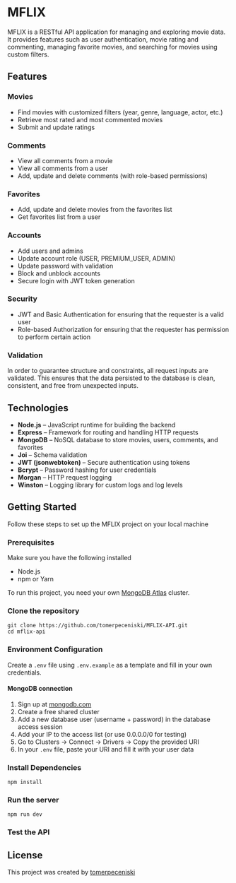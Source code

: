 # MFLIX
MFLIX is a RESTful API application for managing and exploring movie data. It provides features such as user authentication, movie rating and commenting, managing favorite movies, and searching for movies using custom filters.

## Features
### Movies
- Find movies with customized filters  (year, genre, language, actor, etc.) 
- Retrieve most rated and most commented movies
- Submit and update ratings
### Comments
- View all comments from a movie
- View all comments from a user
- Add, update and delete comments (with role-based permissions)
### Favorites
- Add, update and delete movies from the favorites list
- Get favorites list from a user
### Accounts
- Add users and admins
- Update account role (USER, PREMIUM_USER, ADMIN)
- Update password with validation
- Block and unblock accounts
- Secure login with JWT token generation
### Security
- JWT and Basic Authentication for ensuring that the requester is a valid user
- Role-based Authorization for ensuring that the requester has permission to perform certain action
### Validation
In order to guarantee structure and constraints, all request inputs are validated. This ensures that the data persisted to the database is clean, consistent, and free from unexpected inputs.

## Technologies
- **Node.js** – JavaScript runtime for building the backend
- **Express** – Framework for routing and handling HTTP requests
- **MongoDB** – NoSQL database to store movies, users, comments, and favorites
- **Joi** – Schema validation
- **JWT (jsonwebtoken)** – Secure authentication using tokens
- **Bcrypt** – Password hashing for user credentials
- **Morgan** – HTTP request logging
- **Winston** – Logging library for custom logs and log levels

## Getting Started
Follow these steps to set up the MFLIX project on your local machine

### Prerequisites
Make sure you have the following installed
- Node.js
- npm or Yarn

To run this project, you need your own [MongoDB Atlas](https://www.mongodb.com/cloud/atlas) cluster.

### Clone the repository
```
git clone https://github.com/tomerpeceniski/MFLIX-API.git
cd mflix-api
```

### Environment Configuration
Create a `.env` file using `.env.example` as a template and fill in your own credentials.
#### MongoDB connection
1. Sign up at [mongodb.com](https://www.mongodb.com/)
2. Create a free shared cluster
3. Add a new database user (username + password) in the database access session
4. Add your IP to the access list (or use 0.0.0.0/0 for testing)
5. Go to Clusters → Connect → Drivers → Copy the provided URI
6. In your `.env` file, paste your URI and fill it with your user data

### Install Dependencies
```npm install```

### Run the server
```npm run dev```

### Test the API

## License
This project was created by [tomerpeceniski](https://github.com/tomerpeceniski)
